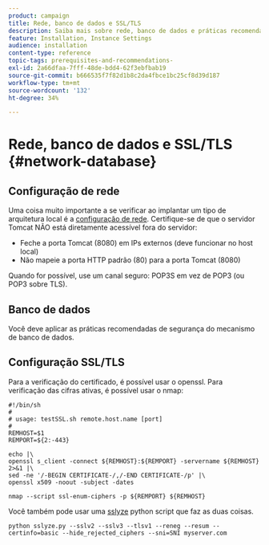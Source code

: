 ```yaml
---
product: campaign
title: Rede, banco de dados e SSL/TLS
description: Saiba mais sobre rede, banco de dados e práticas recomendadas de configuração SSL/TLS
feature: Installation, Instance Settings
audience: installation
content-type: reference
topic-tags: prerequisites-and-recommendations-
exl-id: 2a66dfaa-7fff-48de-bdd4-62f3ebfbab19
source-git-commit: b666535f7f82d1b8c2da4fbce1bc25cf8d39d187
workflow-type: tm+mt
source-wordcount: '132'
ht-degree: 34%

---
```


# Rede, banco de dados e SSL/TLS {#network-database}



## Configuração de rede

Uma coisa muito importante a se verificar ao implantar um tipo de arquitetura local é a [configuração de rede](../../installation/using/network-configuration.md). Certifique-se de que o servidor Tomcat NÃO está diretamente acessível fora do servidor:

* Feche a porta Tomcat (8080) em IPs externos (deve funcionar no host local)
* Não mapeie a porta HTTP padrão (80) para a porta Tomcat (8080)

Quando for possível, use um canal seguro: POP3S em vez de POP3 (ou POP3 sobre TLS).

## Banco de dados

Você deve aplicar as práticas recomendadas de segurança do mecanismo de banco de dados.

## Configuração SSL/TLS

Para a verificação do certificado, é possível usar o openssl. Para verificação das cifras ativas, é possível usar o nmap:

```
#!/bin/sh
#
# usage: testSSL.sh remote.host.name [port]
#
REMHOST=$1
REMPORT=${2:-443}
 
echo |\
openssl s_client -connect ${REMHOST}:${REMPORT} -servername ${REMHOST} 2>&1 |\
sed -ne '/-BEGIN CERTIFICATE-/,/-END CERTIFICATE-/p' |\
openssl x509 -noout -subject -dates
   
nmap --script ssl-enum-ciphers -p ${REMPORT} ${REMHOST}
```

Você também pode usar uma [sslyze](https://github.com/nabla-c0d3/sslyze/releases) python script que faz as duas coisas.

```
python sslyze.py --sslv2 --sslv3 --tlsv1 --reneg --resum --certinfo=basic --hide_rejected_ciphers --sni=SNI myserver.com
```
